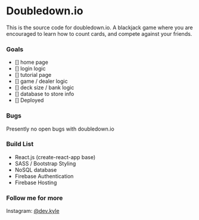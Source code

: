 # Doubledown.io

This is the source code for doubledown.io. A blackjack game where you are encouraged to learn how to count cards, and compete against your friends.

### Goals

- [] home page 
- [] login logic
- [] tutorial page
- [] game / dealer logic
- [] deck size / bank logic
- [] database to store info
- [] Deployed

### Bugs

Presently no open bugs with doubledown.io

### Build List

- React.js (create-react-app base)
- SASS / Bootstrap Styling
- NoSQL database
- Firebase Authentication
- Firebase Hosting

### Follow me for more

Instagram: [@dev.kyle](https://www.instagram.com/dev.kyle/)
